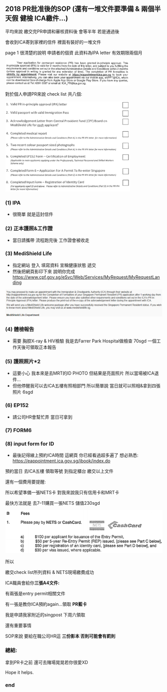 ## 2018 PR批准後的SOP (還有一堆文件要準備 & 兩個半天假 健檢 ICA繳件…)

平均來說 繳交完PR申請和審核資料後 會等半年 若是通過後

會收到ICA寄到家裡的信件 裡面有裝好的一堆文件

page 1 很清楚的說明 申請者的個資 此資料為IPA letter 有效期限兩個月

![IPA letter](https://github.com/HCH1/blog/blob/master/fig/pr%20f1.png)

對於個人申請PR來說 check list 共八個:

![IPA letter](https://github.com/HCH1/blog/blob/master/fig/pr%20f2.png)

### (1) IPA
- 很簡單 就是這封信件
### (2) 正本護照&工作證
- 當日請攜帶 流程跑完後 工作證會被收走
### (3) MediShield Life
- 指定網站 登入 填寫資料 宣稱健康狀態 遞交
- 然後把網頁影印下來 說明你完成 https://www.cpf.gov.sg/eSvc/Web/Services/MyRequest/MyRequestLanding

![IPA letter](https://github.com/HCH1/blog/blob/master/fig/pr%20f3.png)

### (4) 體檢報告
- 需要 胸腔X-ray & HIV檢驗 我是去Farrer Park Hospital做檢查 70sgd 一個工作天後可領取正本報告
### (5) 護照照片*2
- 這要小心 我本來是去MRT的ID PHOTO 但結果是亮面照片 所以當場被ICA退件…
- 但他停醒我可以去ICA五樓有照相部門 所以簡單說 當日就可以照相&拿到四張照片 6sgd
### (6) EP152
- 請公司HR會幫忙弄 當日可拿到
### (7) FORM6
### (8) input form for ID
- 最後記得線上預約ICA時間 這網頁 你已經看過超多遍了 想必熟悉: https://eappointment.ica.gov.sg/ibook/index.do

預約當日 去ICA五樓 領取等號 到指定櫃台 繳交以上文件

還有一個費用要提醒:

所以希望準備一張NETS卡 對我來說我只有信用卡和MRT卡

最快方法就是 去7–11購買一張NETS 儲值230sgd

![IPA letter](https://github.com/HCH1/blog/blob/master/fig/pr%20f4.png)

所以

繳交check list所列資料 & NETS現場繳費成功

ICA職員會給你**三張A4文件:**

有兩張是entry permit相關文件

有一張是教你ICA預約again…領取 **PR藍卡**

我是申請我家附近的singpost 下周六領取

還有重要事情

SOP來說 要給在職公司HR這 **三份影本 否則可能會有罰則**

### 總結:

拿到PR卡之前 還可去賭場晃晃若你很愛XD

Hope it helps.

### end
